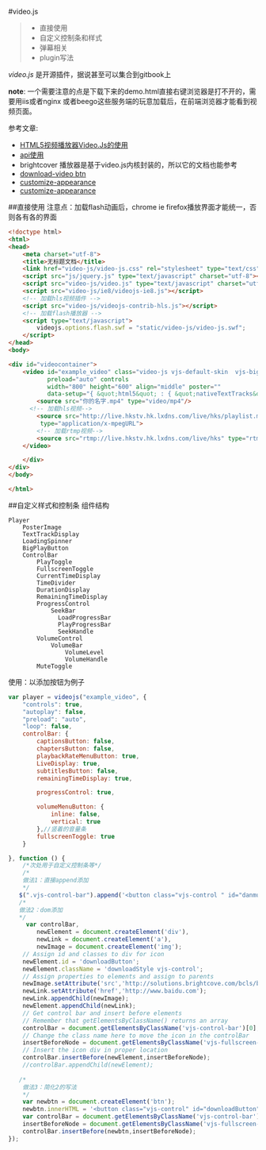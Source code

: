 #video.js 
> * 直接使用
> * 自定义控制条和样式
> * 弹幕相关
> * plugin写法

_video.js_ 是开源插件，据说甚至可以集合到gitbook上

**note**:
一个需要注意的点是下载下来的demo.html直接右键浏览器是打不开的，需要用iis或者nginx 或者beego这些服务端的玩意加载后，在前端浏览器才能看到视频页面。

参考文章:

- [HTML5视频播放器Video.Js的使用 ](http://coderlt.coding.me/2016/02/26/videojs-readme/)
- [api使用](http://docs.videojs.com/docs/api/index.html)
- brightcover 播放器是基于video.js内核封装的，所以它的文档也能参考
 - [download-video btn](http://docs.brightcove.com/en/video-cloud/brightcove-player/samples/download-video.html)
 - [customize-appearance](https://docs.brightcove.com/en/perform/brightcove-player/guides/customize-appearance.html)
 - [customize-appearance](http://docs.brightcove.com/en/video-cloud/brightcove-player/guides/customize-appearance-1x.html#specificity)

##直接使用
注意点：加载flash动画后，chrome ie firefox播放界面才能统一，否则各有各的界面
```html
<!doctype html>
<html>
<head>
    <meta charset="utf-8">
    <title>无标题文档</title>
    <link href="video-js/video-js.css" rel="stylesheet" type="text/css"/>
    <script src="js/jquery.js" type="text/javascript" charset="utf-8"></script>
    <script src="video-js/video.js" type="text/javascript" charset="utf-8"></script>
    <script src="video-js/ie8/videojs-ie8.js"></script>
    <!-- 加载hls视频插件 -->
    <script src="video-js/videojs-contrib-hls.js"></script>
    <!-- 加载flash播放器 -->
    <script type="text/javascript">
        videojs.options.flash.swf = "static/video-js/video-js.swf";
    </script>
</head>
<body>

<div id="videocontainer">
    <video id="example_video" class="video-js vjs-default-skin  vjs-big-play-centered" 
           preload="auto" controls
           width="800" height="600" align="middle" poster=""
           data-setup="{ &quot;html5&quot; : { &quot;nativeTextTracks&quot; : false } }">
        <source src="你的名字.mp4" type="video/mp4"/>
	  <!-- 加载hls视频-->
        <source src="http://live.hkstv.hk.lxdns.com/live/hks/playlist.m3u8" 
         type="application/x-mpegURL">
        <!-- 加载rtmp视频-->
        <source src="rtmp://live.hkstv.hk.lxdns.com/live/hks" type="rtmp/flv"/>
    </video>

    </div>
</div>
</body>

</html>

```
##自定义样式和控制条
组件结构
```
Player
    PosterImage
    TextTrackDisplay
    LoadingSpinner
    BigPlayButton
    ControlBar
        PlayToggle
        FullscreenToggle
        CurrentTimeDisplay
        TimeDivider
        DurationDisplay
        RemainingTimeDisplay
        ProgressControl
            SeekBar
              LoadProgressBar
              PlayProgressBar
              SeekHandle
        VolumeControl
            VolumeBar
                VolumeLevel
                VolumeHandle
        MuteToggle
```
使用：以添加按钮为例子
```js
var player = videojs("example_video", {
    "controls": true,
    "autoplay": false,
    "preload": "auto",
    "loop": false,
    controlBar: {
        captionsButton: false,
        chaptersButton: false,
        playbackRateMenuButton: true,
        LiveDisplay: true,
        subtitlesButton: false,
        remainingTimeDisplay: true,

        progressControl: true,

        volumeMenuButton: {
            inline: false,
            vertical: true
        },//竖着的音量条
        fullscreenToggle: true
    }

}, function () {
    /*次处用于自定义控制条等*/
    /*
    做法1：直接append添加
    */
   $(".vjs-control-bar").append('<button class="vjs-control " id="danmu_send_opt"><u>按钮1</u></button>');
   /*
   做法2：dom添加
   */
     var controlBar,
        newElement = document.createElement('div'),
        newLink = document.createElement('a'),
        newImage = document.createElement('img');
    // Assign id and classes to div for icon
    newElement.id = 'downloadButton';
    newElement.className = 'downloadStyle vjs-control';
    // Assign properties to elements and assign to parents
    newImage.setAttribute('src','http://solutions.brightcove.com/bcls/brightcove-player/download-video/file-download.png');
    newLink.setAttribute('href','http://www.baidu.com');
    newLink.appendChild(newImage);
    newElement.appendChild(newLink);
    // Get control bar and insert before elements
    // Remember that getElementsByClassName() returns an array
    controlBar = document.getElementsByClassName('vjs-control-bar')[0];
    // Change the class name here to move the icon in the controlBar
    insertBeforeNode = document.getElementsByClassName('vjs-fullscreen-control')[0];
    // Insert the icon div in proper location
    controlBar.insertBefore(newElement,insertBeforeNode);
    //controlBar.appendChild(newElement);
    
   /*
    做法3：简化2的写法
    */
    var newbtn = document.createElement('btn');
    newbtn.innerHTML = '<button class="vjs-control" id="downloadButton"></button>';
    var controlBar = document.getElementsByClassName('vjs-control-bar')[0];
    insertBeforeNode = document.getElementsByClassName('vjs-fullscreen-control')[0];
    controlBar.insertBefore(newbtn,insertBeforeNode);
});

```

